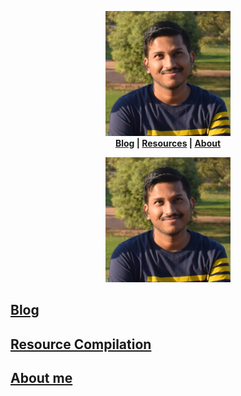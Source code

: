 <link rel="icon" href="https://gs1293.github.io/favicon.ico?v=2"/>

<p align="center">
  <img width="200" height="200" src="gaurav.png"><br>
  <b>
  <a href="https://gs1293.github.io/blog.html">Blog</a> |
  <a href="https://gs1293.github.io/resource.html">Resources</a> |
  <a href="https://gs1293.github.io/about.html">About</a>
  </b>
</p>



<p align="center">
  <img width="200" height="200" src="gaurav.png">
</p>

## [Blog](blog.md)

## [Resource Compilation](resource.md)

## [About me](about.md)
